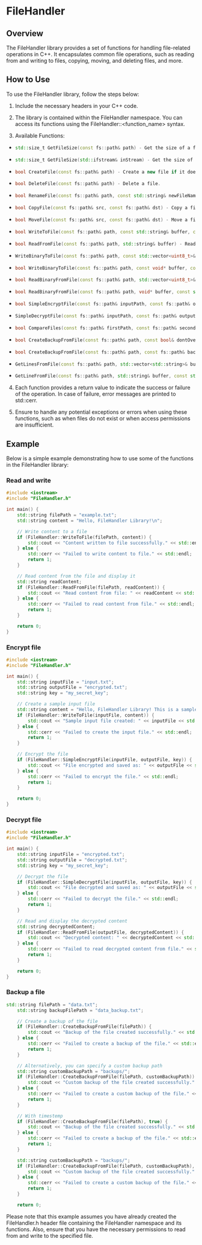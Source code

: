 # FileHandler
## Overview
The FileHandler library provides a set of functions for handling file-related operations in C++. It encapsulates common file operations, such as reading from and writing to files, copying, moving, and deleting files, and more.

## How to Use
To use the FileHandler library, follow the steps below:

1. Include the necessary headers in your C++ code.

2. The library is contained within the FileHandler namespace. You can access its functions using the FileHandler::<function_name> syntax.

3. Available Functions:

- ```cpp
  std::size_t GetFileSize(const fs::path& path) - Get the size of a file.
  ```
- ```cpp
  std::size_t GetFileSize(std::ifstream& inStream) - Get the size of a file from an open input stream.
  ```
- ```cpp
  bool CreateFile(const fs::path& path) - Create a new file if it does not exist.
  ```
- ```cpp
  bool DeleteFile(const fs::path& path) - Delete a file.
  ```
- ```cpp
  bool RenameFile(const fs::path& path, const std::string& newFileName) - Rename a file.
  ```
- ```cpp
  bool CopyFile(const fs::path& src, const fs::path& dst) - Copy a file from the source to the destination.
  ```
- ```cpp
  bool MoveFile(const fs::path& src, const fs::path& dst) - Move a file from the source to the destination.
  ```
- ```cpp
  bool WriteToFile(const fs::path& path, const std::string& buffer, const std::ios_base::openmode openMode = std::ios::out) - Write a string to a file.
  ```
- ```cpp
  bool ReadFromFile(const fs::path& path, std::string& buffer) - Read a string from a file.
  ```
- ```cpp bool
  WriteBinaryToFile(const fs::path& path, const std::vector<uint8_t>& buffer, const std::ios_base::openmode openMode = std::ios::binary) - Write binary data (vector of uint8_t) to a file.
  ```
- ```cpp
  bool WriteBinaryToFile(const fs::path& path, const void* buffer, const std::streamsize& streamSize, const std::ios_base::openmode openMode = std::ios::binary) - Write binary data (from a buffer) to a file.
  ```
- ```cpp
  bool ReadBinaryFromFile(const fs::path& path, std::vector<uint8_t>& buffer) - Read binary data (vector of uint8_t) from a file.
  ```
- ```cpp
  bool ReadBinaryFromFile(const fs::path& path, void* buffer, const std::streamsize& streamSize) - Read binary data (into a buffer) from a file.
  ```
- ```cpp
  bool SimpleEncryptFile(const fs::path& inputPath, const fs::path& outputPath, const std::string& key) - Encrypt a file using a simple XOR encryption with a given key.
  ```
- ```cpp bool
  SimpleDecryptFile(const fs::path& inputPath, const fs::path& outputPath, const std::string& key) - Decrypt a file encrypted using the SimpleEncryptFile function.
  ```
- ```cpp
  bool CompareFiles(const fs::path& firstPath, const fs::path& secondPath) - Compare two files to check if their content is the same.
  ```
- ```cpp
  bool CreateBackupFromFile(const fs::path& path, const bool& dontOverride = false) - Create a backup of a file.
  ```
- ```cpp
  bool CreateBackupFromFile(const fs::path& path, const fs::path& backupPath, const bool& dontOverride = false) - Create a backup of a file with a custom backup path.
  ```
- ```cpp bool
  GetLinesFromFile(const fs::path& path, std::vector<std::string>& buffer) - Read lines from a file into a vector of strings.
  ```
- ```cpp bool
  GetLineFromFile(const fs::path& path, std::string& buffer, const std::size_t& line) - Read a specific line from a file into a string.
  ```
4. Each function provides a return value to indicate the success or failure of the operation. In case of failure, error messages are printed to std::cerr.

5. Ensure to handle any potential exceptions or errors when using these functions, such as when files do not exist or when access permissions are insufficient.

## Example
Below is a simple example demonstrating how to use some of the functions in the FileHandler library:
### Read and write
```cpp
#include <iostream>
#include "FileHandler.h"

int main() {
    std::string filePath = "example.txt";
    std::string content = "Hello, FileHandler Library!\n";

    // Write content to a file
    if (FileHandler::WriteToFile(filePath, content)) {
        std::cout << "Content written to file successfully." << std::endl;
    } else {
        std::cerr << "Failed to write content to file." << std::endl;
        return 1;
    }

    // Read content from the file and display it
    std::string readContent;
    if (FileHandler::ReadFromFile(filePath, readContent)) {
        std::cout << "Read content from file: " << readContent << std::endl;
    } else {
        std::cerr << "Failed to read content from file." << std::endl;
        return 1;
    }

    return 0;
}
```

### Encrypt file
```cpp
#include <iostream>
#include "FileHandler.h"

int main() {
    std::string inputFile = "input.txt";
    std::string outputFile = "encrypted.txt";
    std::string key = "my_secret_key";

    // Create a sample input file
    std::string content = "Hello, FileHandler Library! This is a sample input file.";
    if (FileHandler::WriteToFile(inputFile, content)) {
        std::cout << "Sample input file created: " << inputFile << std::endl;
    } else {
        std::cerr << "Failed to create the input file." << std::endl;
        return 1;
    }

    // Encrypt the file
    if (FileHandler::SimpleEncryptFile(inputFile, outputFile, key)) {
        std::cout << "File encrypted and saved as: " << outputFile << std::endl;
    } else {
        std::cerr << "Failed to encrypt the file." << std::endl;
        return 1;
    }

    return 0;
}
```

### Decrypt file
```cpp
#include <iostream>
#include "FileHandler.h"

int main() {
    std::string inputFile = "encrypted.txt";
    std::string outputFile = "decrypted.txt";
    std::string key = "my_secret_key";

    // Decrypt the file
    if (FileHandler::SimpleDecryptFile(inputFile, outputFile, key)) {
        std::cout << "File decrypted and saved as: " << outputFile << std::endl;
    } else {
        std::cerr << "Failed to decrypt the file." << std::endl;
        return 1;
    }

    // Read and display the decrypted content
    std::string decryptedContent;
    if (FileHandler::ReadFromFile(outputFile, decryptedContent)) {
        std::cout << "Decrypted content: " << decryptedContent << std::endl;
    } else {
        std::cerr << "Failed to read decrypted content from file." << std::endl;
        return 1;
    }

    return 0;
}
```

### Backup a file
```cpp
std::string filePath = "data.txt";
    std::string backupFilePath = "data_backup.txt";

    // Create a backup of the file
    if (FileHandler::CreateBackupFromFile(filePath)) {
        std::cout << "Backup of the file created successfully." << std::endl;
    } else {
        std::cerr << "Failed to create a backup of the file." << std::endl;
        return 1;
    }

    // Alternatively, you can specify a custom backup path
    std::string customBackupPath = "backups/";
    if (FileHandler::CreateBackupFromFile(filePath, customBackupPath)) {
        std::cout << "Custom backup of the file created successfully." << std::endl;
    } else {
        std::cerr << "Failed to create a custom backup of the file." << std::endl;
        return 1;
    }

    // With timestemp
    if (FileHandler::CreateBackupFromFile(filePath), true) {
        std::cout << "Backup of the file created successfully." << std::endl;
    } else {
        std::cerr << "Failed to create a backup of the file." << std::endl;
        return 1;
    }

    std::string customBackupPath = "backups/";
    if (FileHandler::CreateBackupFromFile(filePath, customBackupPath), true) {
        std::cout << "Custom backup of the file created successfully." << std::endl;
    } else {
        std::cerr << "Failed to create a custom backup of the file." << std::endl;
        return 1;
    }

    return 0;
```
Please note that this example assumes you have already created the FileHandler.h header file containing the FileHandler namespace and its functions. Also, ensure that you have the necessary permissions to read from and write to the specified file.
